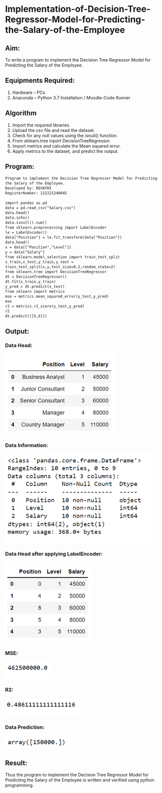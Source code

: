 # Implementation-of-Decision-Tree-Regressor-Model-for-Predicting-the-Salary-of-the-Employee

## Aim:
To write a program to implement the Decision Tree Regressor Model for Predicting the Salary of the Employee.

## Equipments Required:
1. Hardware – PCs
2. Anaconda – Python 3.7 Installation / Moodle-Code Runner

## Algorithm
1. Import the required libraries.
2. Upload the csv file and read the dataset.
3. Check for any null values using the isnull() function.
4. From sklearn.tree inport DecisionTreeRegressor.
5. Import metrics and calculate the Mean squared error.
6. Apply metrics to the dataset, and predict the output.

## Program:
```
Program to implement the Decision Tree Regressor Model for Predicting the Salary of the Employee.
Developed by: REVATHI
RegisterNumber: 212221240045

import pandas as pd
data = pd.read_csv("Salary.csv")
data.head()
data.info()
data.isnull().sum()
from sklearn.preprocessing import LabelEncoder
le = LabelEncoder()
data["Position"] = le.fit_transform(data["Position"])
data.head()
x = data[["Position","Level"]]
y = data["Salary"]
from sklearn.model_selection import train_test_split
x_train,x_test,y_train,y_test = train_test_split(x,y,test_size=0.2,random_state=2)
from sklearn.tree import DecisionTreeRegressor
dt = DecisionTreeRegressor()
dt.fit(x_train,y_train)
y_pred = dt.predict(x_test)
from sklearn import metrics
mse = metrics.mean_squared_error(y_test,y_pred)
mse
r2 = metrics.r2_score(y_test,y_pred)
r2
dt.predict([[5,6]])
```

## Output:
### Data Head:
![Decision Tree Regressor Model for Predicting the Salary of the Employee](output.png)
### Data Information:
![Decision Tree Regressor Model for Predicting the Salary of the Employee](output2.png)
### Data Head after applying LabelEncoder:
![Decision Tree Regressor Model for Predicting the Salary of the Employee](output4.png)
### MSE:
![Decision Tree Regressor Model for Predicting the Salary of the Employee](output5.png)
### R2:
![Decision Tree Regressor Model for Predicting the Salary of the Employee](output6.png)
### Data Prediction:
![Decision Tree Regressor Model for Predicting the Salary of the Employee](output7.png)


## Result:
Thus the program to implement the Decision Tree Regressor Model for Predicting the Salary of the Employee is written and verified using python programming.
